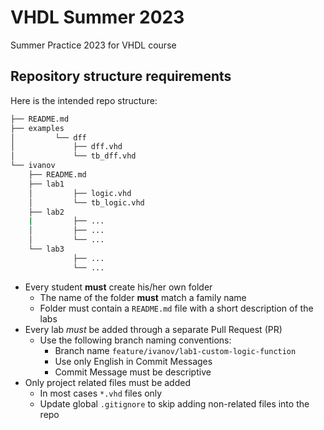 # VHDL Summer 2023

Summer Practice 2023 for VHDL course

## Repository structure requirements

Here is the intended repo structure:

```bash
├── README.md
├── examples
│         └── dff
│             ├── dff.vhd
│             └── tb_dff.vhd
└── ivanov
    ├── README.md
    ├── lab1
    │         ├── logic.vhd
    │         └── tb_logic.vhd
    ├── lab2
    |         ├── ...
    │         ├── ...
    │         └── ...
    └── lab3
              ├── ...
              └── ...
```

* Every student **must** create his/her own folder
  * The name of the folder **must** match a family name
  * Folder must contain a `README.md` file with a short description of the labs
* Every lab *must* be added through a separate Pull Request (PR)
  * Use the following branch naming conventions:
    * Branch name `feature/ivanov/lab1-custom-logic-function`
    * Use only English in Commit Messages
    * Commit Message must be descriptive
* Only project related files must be added
  * In most cases `*.vhd` files only
  * Update global `.gitignore` to skip adding non-related files into the repo
